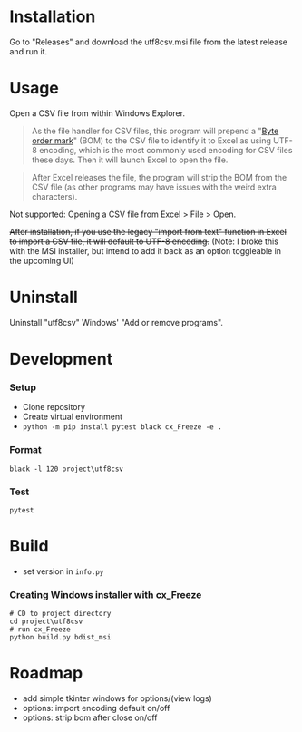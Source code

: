 # Installation

Go to "Releases" and download the utf8csv.msi file from the latest release and run it.

# Usage

Open a CSV file from within Windows Explorer.

> As the file handler for CSV files, this program will prepend a 
> "[Byte order mark](https://en.wikipedia.org/wiki/Byte_order_mark)" (BOM) to the CSV file to identify it to Excel as 
> using UTF-8 encoding, which is the most commonly used encoding for CSV files these days. Then it will launch Excel to 
> open the file.

> After Excel releases the file, the program will strip the BOM from the CSV file (as other programs may have issues 
> with the weird extra characters).

Not supported: Opening a CSV file from Excel > File > Open.

~~After installation, if you use the legacy "import from text" function in Excel to import a CSV file, it will default 
to UTF-8 encoding.~~ (Note: I broke this with the MSI installer, but intend to add it back as an option toggleable in 
the upcoming UI)

# Uninstall

Uninstall "utf8csv" Windows' "Add or remove programs".

# Development

### Setup
- Clone repository
- Create virtual environment
- `python -m pip install pytest black cx_Freeze -e .`

### Format
```shell
black -l 120 project\utf8csv
```

### Test
```shell
pytest
```

# Build

- set version in `info.py`

### Creating Windows installer with cx_Freeze
```shell
# CD to project directory
cd project\utf8csv
# run cx_Freeze
python build.py bdist_msi
```

# Roadmap
- add simple tkinter windows for options/(view logs)
- options: import encoding default on/off
- options: strip bom after close on/off
